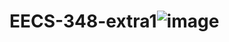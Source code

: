 # EECS-348-extra1![image](https://user-images.githubusercontent.com/112425873/220256975-6e1f2c29-5167-45e0-afbe-5674267b7549.png)
